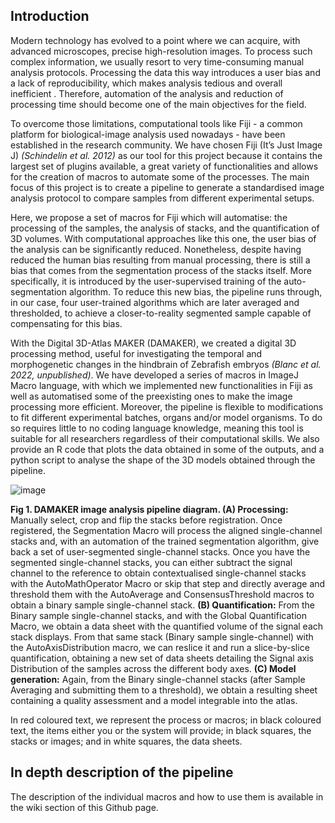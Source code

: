## Introduction
Modern technology has evolved to a point where we can acquire, with advanced microscopes, precise high-resolution images. To process such complex information, we usually resort to very time-consuming manual analysis protocols. Processing the data this way introduces a user bias and a lack of reproducibility, which makes analysis tedious and overall inefficient . Therefore, automation of the analysis and reduction of processing time should become one of the main objectives for the field. 

To overcome those limitations, computational tools like Fiji - a common platform for biological-image analysis used nowadays - have been established in the research community. We have chosen Fiji (It’s Just Image J) _(Schindelin et al. 2012)_ as our tool for this project because it contains the largest set of plugins available, a great variety of functionalities and allows for the creation of macros to automate some of the processes. The main focus of this project is to create a pipeline to generate a standardised image analysis protocol to compare samples from different experimental setups. 

Here, we propose a set of macros for Fiji which will automatise: the processing of the samples, the analysis of stacks, and the quantification of 3D volumes. With computational approaches like this one, the user bias of the analysis can be significantly reduced. Nonetheless, despite having reduced the human bias resulting from manual processing, there is still a bias that comes from the segmentation process of the stacks itself. More specifically, it is introduced by the user-supervised training of the auto-segmentation algorithm. To reduce this new bias, the pipeline runs through, in our case, four user-trained algorithms which are later averaged and thresholded, to achieve a closer-to-reality segmented sample capable of compensating for this bias. 

With the Digital 3D-Atlas MAKER (DAMAKER), we created a digital 3D processing method, useful for investigating the temporal and morphogenetic changes in the hindbrain of Zebrafish embryos _(Blanc et al. 2022, unpublished)_. We have developed a series of macros in ImageJ Macro language, with which we implemented new functionalities in Fiji as well as automatised some of the preexisting ones to make the image processing more efficient. Moreover, the pipeline is flexible to modifications to fit different experimental batches, organs and/or model organisms. To do so requires little to no coding language knowledge, meaning this tool is suitable for all researchers regardless of their computational skills. We also provide an R code that plots the data obtained in some of the outputs, and a python script to analyse the shape of the 3D models obtained through the pipeline.


![image](https://user-images.githubusercontent.com/102226466/180606064-5ddbed93-e7c0-4d2b-8d63-2dae5153aaf5.png)

**Fig 1. DAMAKER image analysis pipeline diagram. (A) Processing:** Manually select, crop and flip the stacks before registration. Once registered, the Segmentation Macro will process the aligned single-channel stacks and, with an automation of the trained segmentation algorithm, give back a set of user-segmented single-channel stacks. Once you have the segmented single-channel stacks, you can either subtract the signal channel to the reference to obtain contextualised single-channel stacks with the AutoMathOperator Macro or skip that step and directly average and threshold them with the AutoAverage and ConsensusThreshold macros to obtain a binary sample single-channel stack. **(B) Quantification:** From the Binary sample single-channel stacks, and with the Global Quantification Macro, we obtain a data sheet with the quantified volume of the signal each stack displays. From that same stack (Binary sample single-channel) with the AutoAxisDistribution macro, we can reslice it and run a slice-by-slice quantification, obtaining a new set of data sheets detailing the Signal axis Distribution of the samples across the different body axes. **(C) Model generation:** Again, from the Binary single-channel stacks (after Sample Averaging and submitting them to a threshold), we obtain a resulting sheet containing a quality assessment and a model integrable into the atlas. 

In red coloured text, we represent the process or macros; in black coloured text, the items either you or the system will provide; in black squares, the stacks or images; and in white squares, the data sheets.


## In depth description of the pipeline
The description of the individual macros and how to use them is available in the wiki section of this Github page.
